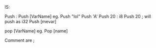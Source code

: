 IS:


Push <value>:<type>
Push [VarName]
eg.
Push "lol"
Push 'A'
Push 20 : i8
Push 20 ; will push as i32
Push [mevar]

pop [VarName]
eg.
Pop [name]

Comment are ;
